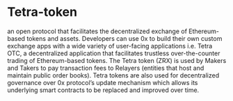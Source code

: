 # Tetra-token
an open protocol that facilitates the decentralized exchange of Ethereum-based tokens and assets. Developers can use 0x to build their own custom exchange apps with a wide variety of user-facing applications i.e. Tetra OTC, a decentralized application that facilitates trustless over-the-counter trading of Ethereum-based tokens.  The Tetra token (ZRX) is used by Makers and Takers to pay transaction fees to Relayers (entities that host and maintain public order books). Tetra tokens are also used for decentralized governance over 0x protocol’s update mechanism which allows its underlying smart contracts to be replaced and improved over time.
